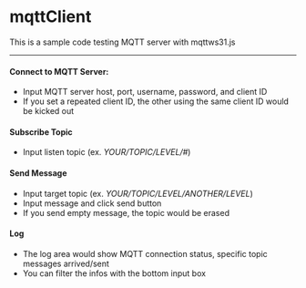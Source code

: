 # mqttClient
This is a sample code testing MQTT server with mqttws31.js 

---
#### Connect to MQTT Server:
- Input MQTT server host, port, username, password, and client ID
- If you set a repeated client ID, the other using the same client ID would be kicked out

#### Subscribe Topic
- Input listen topic (ex. *YOUR/TOPIC/LEVEL/#*)

#### Send Message
- Input target topic (ex. *YOUR/TOPIC/LEVEL/ANOTHER/LEVEL*)
- Input message and click send button
- If you send empty message, the topic would be erased

#### Log
- The log area would show MQTT connection status, specific topic messages arrived/sent
- You can filter the infos with the bottom input box
